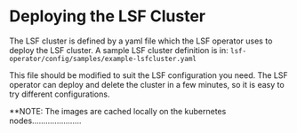 # Deploying the LSF Cluster

The LSF cluster is defined by a yaml file which the LSF operator uses to deploy the LSF cluster.
A sample LSF cluster definition is in: `lsf-operator/config/samples/example-lsfcluster.yaml`

This file should be modified to suit the LSF configuration you need.  The LSF operator can deploy and delete the cluster in a few minutes, so it is easy to try different configurations.

**NOTE: The images are cached locally on the kubernetes nodes......................
